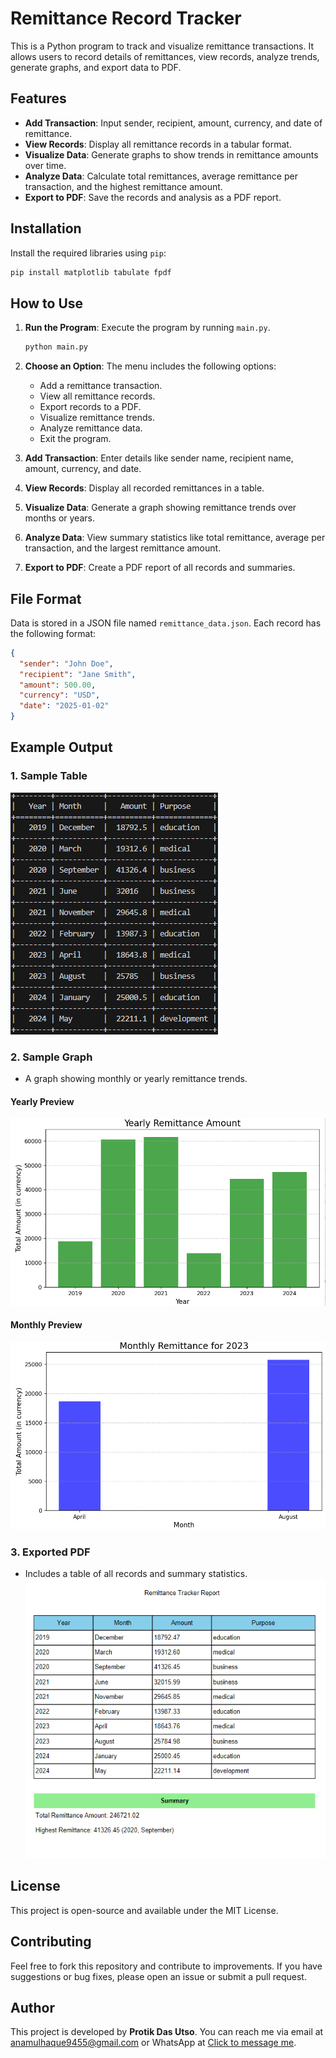 # Remittance Record Tracker

This is a Python program to track and visualize remittance transactions. It allows users to record details of remittances, view records, analyze trends, generate graphs, and export data to PDF.

## Features

- **Add Transaction**: Input sender, recipient, amount, currency, and date of remittance.
- **View Records**: Display all remittance records in a tabular format.
- **Visualize Data**: Generate graphs to show trends in remittance amounts over time.
- **Analyze Data**: Calculate total remittances, average remittance per transaction, and the highest remittance amount.
- **Export to PDF**: Save the records and analysis as a PDF report.

## Installation

Install the required libraries using `pip`:

```bash
pip install matplotlib tabulate fpdf
```

## How to Use

1. **Run the Program**: Execute the program by running `main.py`.

   ```bash
   python main.py
   ```

2. **Choose an Option**: The menu includes the following options:
   - Add a remittance transaction.
   - View all remittance records.
   - Export records to a PDF.
   - Visualize remittance trends.
   - Analyze remittance data.
   - Exit the program.

3. **Add Transaction**: Enter details like sender name, recipient name, amount, currency, and date.

4. **View Records**: Display all recorded remittances in a table.

5. **Visualize Data**: Generate a graph showing remittance trends over months or years.

6. **Analyze Data**: View summary statistics like total remittance, average per transaction, and the largest remittance amount.

7. **Export to PDF**: Create a PDF report of all records and summaries.

## File Format

Data is stored in a JSON file named `remittance_data.json`. Each record has the following format:

```json
{
  "sender": "John Doe",
  "recipient": "Jane Smith",
  "amount": 500.00,
  "currency": "USD",
  "date": "2025-01-02"
}
```

## Example Output

### 1. Sample Table

![](images/fig-1.png)

### 2. Sample Graph
- A graph showing monthly or yearly remittance trends.
#### Yearly Preview
![](images/fig-3.png)
#### Monthly Preview
![](images/fig-4.png)

### 3. Exported PDF
- Includes a table of all records and summary statistics.
![](images/fig-2.png)

## License

This project is open-source and available under the MIT License.

## Contributing

Feel free to fork this repository and contribute to improvements. If you have suggestions or bug fixes, please open an issue or submit a pull request.

## Author

This project is developed by **Protik Das Utso**. You can reach me via email at [anamulhaque9455@gmail.com](mailto:anamulhaque9455@gmail.com) or WhatsApp at [Click to message me](https://wa.me/8801703989455).
